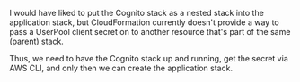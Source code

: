 I would have liked to put the Cognito stack as a nested stack into the application stack, but CloudFormation currently doesn't provide a way to pass a UserPool client secret on to another resource that's part of the same (parent) stack.

Thus, we need to have the Cognito stack up and running, get the secret via AWS CLI, and only then we can create the application stack.